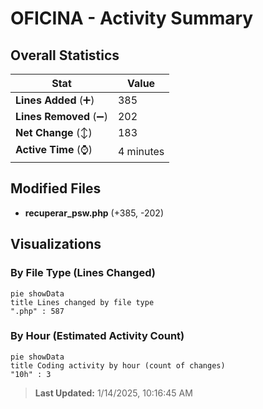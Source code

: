 # OFICINA - Activity Summary 

## Overall Statistics

| Stat                   | Value                                                             |
| ---------------------- | ----------------------------------------------------------------- |
| **Lines Added** (➕)   | 385                                          |
| **Lines Removed** (➖) | 202                                        |
| **Net Change** (↕)    | 183                |
| **Active Time** (⌚)   | 4 minutes |


## Modified Files
- **recuperar_psw.php** (+385, -202)

## Visualizations

### By File Type (Lines Changed)

```mermaid
pie showData
title Lines changed by file type
".php" : 587
```

### By Hour (Estimated Activity Count)

```mermaid
pie showData
title Coding activity by hour (count of changes)
"10h" : 3
```


> **Last Updated:** 1/14/2025, 10:16:45 AM